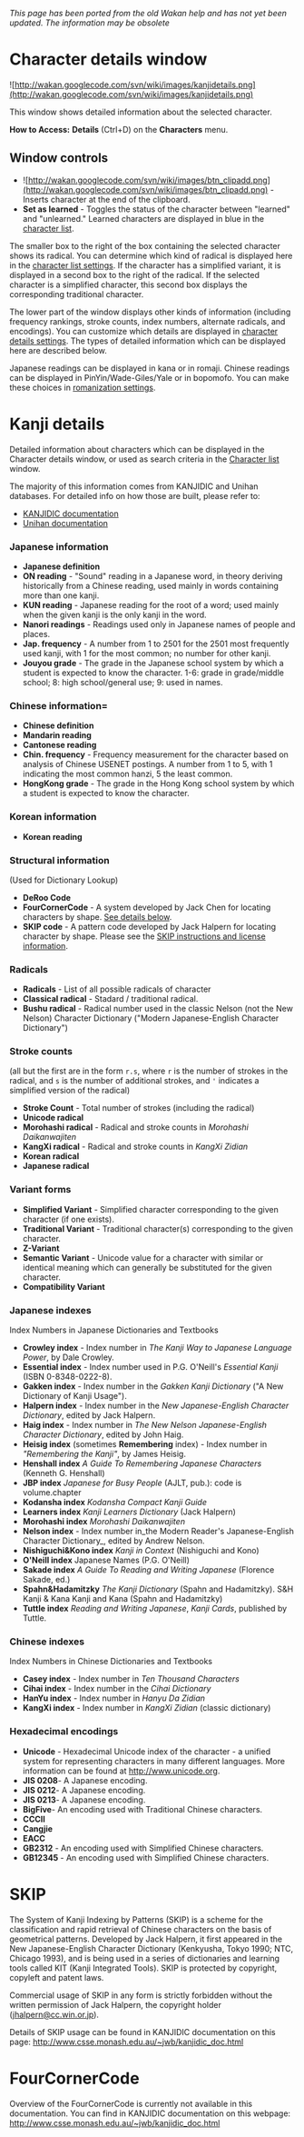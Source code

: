 _This page has been ported from the old Wakan help and has not yet been updated. The information may be obsolete_

# Character details window
![http://wakan.googlecode.com/svn/wiki/images/kanjidetails.png](http://wakan.googlecode.com/svn/wiki/images/kanjidetails.png)

This window shows detailed information about the selected character.

**How to Access:** **Details** (Ctrl+D) on the **Characters** menu.

## Window controls
  * ![http://wakan.googlecode.com/svn/wiki/images/btn_clipadd.png](http://wakan.googlecode.com/svn/wiki/images/btn_clipadd.png) - Inserts character at the end of the clipboard.
  * **Set as learned** - Toggles the status of the character between "learned" and "unlearned." Learned characters are displayed in blue in the [character list](KanjiList#Character_cards.md).

The smaller box to the right of the box containing the selected character shows its radical. You can determine which kind of radical is displayed here in the [character list settings](Settings#Character_list.md). If the character has a simplified variant, it is displayed in a second box to the right of the radical. If the selected character is a simplified character, this second box displays the corresponding traditional character.

The lower part of the window displays other kinds of information (including frequency rankings, stroke counts, index numbers, alternate radicals, and encodings). You can customize which details are displayed in [character details settings](Settings#Character_details.md). The types of detailed information which can be displayed here are described below.

Japanese readings can be displayed in kana or in romaji. Chinese readings can be displayed in PinYin/Wade-Giles/Yale or in bopomofo. You can make these choices in [romanization settings](Settings#Romanization.md).


# Kanji details
Detailed information about characters which can be displayed in the Character details window, or used as search criteria in the [Character list](KanjiList.md) window.

The majority of this information comes from KANJIDIC and Unihan databases. For detailed info on how those are built, please refer to:
  * [KANJIDIC documentation](http://www.csse.monash.edu.au/~jwb/kanjidic_doc.html)
  * [Unihan documentation](http://www.unicode.org/reports/tr38/)

### Japanese information
  * **Japanese definition**
  * **ON reading** - "Sound" reading in a Japanese word, in theory deriving historically from a Chinese reading, used mainly in words containing more than one kanji.
  * **KUN reading** - Japanese reading for the root of a word; used mainly when the given kanji is the only kanji in the word.
  * **Nanori readings** - Readings used only in Japanese names of people and places.
  * **Jap. frequency** - A number from 1 to 2501 for the 2501 most frequently used kanji, with 1 for the most common; no number for other kanji.
  * **Jouyou grade** - The grade in the Japanese school system by which a student is expected to know the character. 1-6: grade in grade/middle school; 8: high school/general use; 9: used in names.

### Chinese information=
  * **Chinese definition**
  * **Mandarin reading**
  * **Cantonese reading**
  * **Chin. frequency** - Frequency measurement for the character based on analysis of Chinese USENET postings. A number from 1 to 5, with 1 indicating the most common hanzi, 5 the least common.
  * **HongKong grade** - The grade in the Hong Kong school system by which a student is expected to know the character.

### Korean information
  * **Korean reading**

### Structural information
(Used for Dictionary Lookup)
  * **DeRoo Code**
  * **FourCornerCode** - A system developed by Jack Chen for locating characters by shape. [See details below](#FourCornerCode.md).
  * **SKIP code** - A pattern code developed by Jack Halpern for locating character by shape. Please see the [SKIP instructions and license information](#SKIP.md).


### Radicals
  * **Radicals** - List of all possible radicals of character
  * **Classical radical** - Stadard / traditional radical.
  * **Bushu radical** - Radical number used in the classic Nelson (not the New Nelson) Character Dictionary ("Modern Japanese-English Character Dictionary")

### Stroke counts
(all but the first are in the form `r.s`, where `r` is the number of strokes in the radical, and `s` is the number of additional strokes, and `'` indicates a simplified version of the radical)
  * **Stroke Count** - Total number of strokes (including the radical)
  * **Unicode radical**
  * **Morohashi radical** - Radical and stroke counts in _Morohashi Daikanwajiten_
  * **KangXi radical** - Radical and stroke counts in _KangXi Zidian_
  * **Korean radical**
  * **Japanese radical**

### Variant forms
  * **Simplified Variant** - Simplified character corresponding to the given character (if one exists).
  * **Traditional Variant** - Traditional character(s) corresponding to the given character.
  * **Z-Variant**
  * **Semantic Variant** - Unicode value for a character with similar or identical meaning which can generally be substituted for the given character.
  * **Compatibility Variant**

### Japanese indexes
Index Numbers in Japanese Dictionaries and Textbooks
  * **Crowley index** - Index number in _The Kanji Way to Japanese Language Power_, by Dale Crowley.
  * **Essential index** - Index number used in P.G. O'Neill's _Essential Kanji_ (ISBN 0-8348-0222-8).
  * **Gakken index** - Index number in the _Gakken Kanji Dictionary_ ("A New Dictionary of Kanji Usage").
  * **Halpern index** - Index number in the _New Japanese-English Character Dictionary_, edited by Jack Halpern.
  * **Haig index** - Index number in _The New Nelson Japanese-English Character Dictionary_, edited by John Haig.
  * **Heisig index** (sometimes **Remembering** index) - Index number in _"Remembering the Kanji"_, by James Heisig.
  * **Henshall index** _A Guide To Remembering Japanese Characters_ (Kenneth G. Henshall)
  * **JBP index** _Japanese for Busy People_ (AJLT, pub.): code is volume.chapter
  * **Kodansha index** _Kodansha Compact Kanji Guide_
  * **Learners index** _Kanji Learners Dictionary_ (Jack Halpern)
  * **Morohashi index** _Morohashi Daikanwajiten_
  * **Nelson index** - Index number in_the Modern Reader's Japanese-English Character Dictionary_, edited by Andrew Nelson.
  * **Nishiguchi&Kono index** _Kanji in Context_ (Nishiguchi and Kono)
  * **O'Neill index** Japanese Names (P.G. O'Neill)
  * **Sakade index** _A Guide To Reading and Writing Japanese_ (Florence Sakade, ed.)
  * **Spahn&Hadamitzky** _The Kanji Dictionary_ (Spahn and Hadamitzky). S&H Kanji & Kana Kanji and Kana (Spahn and Hadamitzky)
  * **Tuttle index** _Reading and Writing Japanese_, _Kanji Cards_, published by Tuttle.

### Chinese indexes
Index Numbers in Chinese Dictionaries and Textbooks

  * **Casey index** - Index number in _Ten Thousand Characters_
  * **Cihai index** - Index number in the _Cihai Dictionary_
  * **HanYu index** - Index number in _Hanyu Da Zidian_
  * **KangXi index** - Index number in _KangXi Zidian_ (classic dictionary)

### Hexadecimal encodings
  * **Unicode** - Hexadecimal Unicode index of the character - a unified system for representing characters in many different languages. More information can be found at http://www.unicode.org.
  * **JIS 0208**- A Japanese encoding.
  * **JIS 0212**- A Japanese encoding.
  * **JIS 0213**- A Japanese encoding.
  * **BigFive**- An encoding used with Traditional Chinese characters.
  * **CCCII**
  * **Cangjie**
  * **EACC**
  * **GB2312** - An encoding used with Simplified Chinese characters.
  * **GB12345** - An encoding used with Simplified Chinese characters.

# SKIP
The System of Kanji Indexing by Patterns (SKIP) is a scheme for the classification and rapid retrieval of Chinese characters on the basis of geometrical patterns. Developed by Jack Halpern, it first appeared in the New Japanese-English Character Dictionary (Kenkyusha, Tokyo 1990; NTC, Chicago 1993), and is being used in a series of dictionaries and learning tools called KIT (Kanji Integrated Tools). SKIP is protected by copyright, copyleft and patent laws.

Commercial usage of SKIP in any form is strictly forbidden without the written permission of Jack Halpern, the copyright holder (jhalpern@cc.win.or.jp).

Details of SKIP usage can be found in KANJIDIC documentation on this page: http://www.csse.monash.edu.au/~jwb/kanjidic_doc.html

# FourCornerCode
Overview of the FourCornerCode is currently not available in this documentation. You can find in KANJIDIC documentation on this webpage:
http://www.csse.monash.edu.au/~jwb/kanjidic_doc.html
